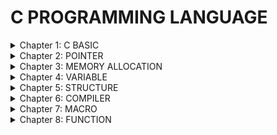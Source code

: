 # C PROGRAMMING LANGUAGE

<details> <summary> Chapter 1: C BASIC </summary> 
  
### 1. Variable
    
    - Trong Embedded system chúng ta sẽ sử dụng các kiểu dữ liệu uint8_t, uint16_t, uint32_t, uint64_t để khai báo kích thước cho biến.
    - VD: kích thước của biến a trong unit8_t a;  0 -> 2^8-1 (0-255)
          kích thước của biến b trong int8_t b;   ((-2^8)/2)-1 -> ((2^8)/2)-1 (-127->127)
    --> Chúng ta có thể sử dụng các kiểu khai báo trên để chọn kích thước phù hợp cho biến để tối ưu bộ nhớ. 
    
### 2. Typedef
      
    - Typedef được sử dụng để định nghĩa một tên mới cho một kiểu dữ liệu có sẵn.
    - VD: typedef int typeInt 
    --> typeInt: được định nghĩa lại nhưng bản chất vẫn là kiểu dữ liệu int.

### 3. Enum </summary>

      + kiểu Enum: 
            // Định nghĩa kiểu enum với tên là "Weekday"
            enum Weekday {
                Monday,
                Tuesday,
                Wednesday,
                Thursday,
                Friday,
                Saturday,
                Sunday
            };
          
      + Gía trị của các phần tử đầu tiên sẽ bằng 0 nếu không gán giá trị ban đầu và giá trị của phần tử sau sẽ tăng lên 1 đơn vị so với phần tử đứng trước.
</details>    
<details><summary> Chapter 2: POINTER </summary> 

### 1. Cách khai báo con trỏ. 

-   Cách khai báo con trỏ `int *p`  
+   Ex:
```C
    void main(){
        int a;
        int *p; 
        p=&a;
        printf("Gia trị tại địa chỉ a: %p",p); //lấy địa chỉ a.

        printf("Gia trị a: %p",*p); //lấy giá trị của a  
    }
```
### 2. Void pointer và cách ép kiểu dữ liệu 

- Cách khai báo void pointer: `void *ptr` là một con trỏ đặt biệt trong đó nó có thể trỏ được tới địa chỉ mọi đối tượng có kiểu khai báo khác nhau 
- Muốn dùng `void pointer` chúng ta phải ép kiểu dữ liệu cho nó về kiểu dữ liệu tương ứng với kiểu dữ liệu đối tượng muốn trỏ tới.  
- Ex:
```C
void main(){
    int i = 10; 
    double a = 10.1;
    void *ptr; 

    ptr=&i;
    printf("test i:%p",*(int*)ptr);

    ptr=&a;
    printf("test i:%p",*(double*)ptr);

}
```
### 3. NULL pointer 
-   `NULL pointer` là con trỏ có giá trị = 0 và địa chỉ = 0 . Khi khai báo một con trỏ mà không gáng giá trị cho nó thì nó sẽ trỏ tới địa chỉ rác hoặc có thể là một biến nào đó trong chương trình làm cho chương trình gặp lỗi. 
--> Khi khai báo một con trỏ thì phải gáng cho nó 1 giá trị nào đó . Nếu chưa dùng tới thì có thể gáng cho nó 1 giá trị `NULL`

### 4. Function pointer 
-   `Ex Function poiter :`
```c
void tong(int a, int b){
  printf("tong %d va %d = %d\n", a, b, a+b);
}
int main(void){
void (*ptr)(int,int);
ptr = &tong;
printf("Tong %d\n",ptr(4,5));
}
```
### 5. Pointer to pointer 

</details>

<details> <summary> Chapter 3: MEMORY ALLOCATION </summary>

![Alt text](https://github.com/loc912/Embedded_Interview_t7/assets/138952987/eb10e28b-ef36-400f-9685-94bec10225aa)

### 1. Text </summary>

  - Quyền truy cập chỉ Read và nó chứa lệnh để thực thi nên tránh sửa đổi instruction
  - Chứa khai báo hằng số trong chương trình (.rodata)
  EX: 
  ```C
    const int a =10;
  ```
  --> `Phần vùng này chỉ đọc đọc chứ không thay đổi được.`

### 2. Data (Initialized Data)

  - Quyền truy cập là `read-write`
  - Chứa biến toàn cục hoặc biến static với giá trị khởi tạo `khác 0`
  - Được giải phóng khi kết thúc chương trình

### 3. BSS (Uninitialized Data)

  - Quyền truy cập là `read-write`
  - Chứa biến toàn cục hoặc biến static với giá trị khởi tạo `bằng 0 `hoặc `không khỏi tạo`
  - Được giải phóng khi kết thúc chương trình
  --> `Tính từ lần đầu tiên khai báo. Tức là ban đầu khởi tạo ở BSS thì sẽ ở BSS, còn ban đầu khởi tạo ở Data thì sẽ ở Data.`

### 4. Stack

  - Quyền truy cập là `read-write`
  - Được sử dụng cấp phát cho biến local, input parameter của hàm,…
  - Sẽ được giải phóng khi ra khỏi block code/hàm (thu hồi)

### 5. Heap

  - Quyền truy cập là `read-write`
  - Được sử dụng để cấp phát bộ nhớ động như: Malloc, Calloc, …
  - Sẽ được giải phóng khi gọi hàm free,…

### 6. Cấp phát động

  - Malloc/Calloc: trả về con trỏ void (void*) nên cần ép kiểu dữ liệu trả về
  - Realloc: thay đổi kích thước ô nhớ

    Ex:
    ```c
      unit8_t *ptr = (unit8_t *)malloc(5);// Malloc tạo 5 ô nhớ mỗi ô nhớ 1 byte.
      unit6_t *ptr = (unit16_t *)malloc(10);// Malloc tạo 5 ô nhớ mỗi ô nhớ 2 byte.
    ```
  - Tổng quát:
  ```c
   unit8_t * ptr = (unit8_t *)malloc(sizeof(unit8_t)*5);
   unit16_t * ptr = (unit16_t *)malloc(sizeof(unit16_t)*5); 
   ptr = (unit16_t *)realloc(ptr,sizeof(unit16_t)*7);
   free(ptr); //Giải phóng 
  ```

### 7. So sánh Heap và Stack

  - Bộ nhớ `Heap` và bộ nhớ `Stack` bản chất đều cùng là vùng nhớ được tạo ra và lưu trữ trong `RAM` khi chương trình được thực thi
  - Bộ nhớ `Stack` được dùng để lưu trữ các biến cục bộ trong hàm, tham số truyền vào... Truy cập vào bộ nhớ này rất nhanh và được thực thi khi chương trình được biên dịch
  - Bộ nhớ Heap được dùng để lưu trữ vùng nhớ cho những biến con trỏ được cấp phát động bởi các hàm malloc - calloc - realloc (trong C)

### 8. Kích thước vùng nhớ  
  - `Stack`: kích thước của bộ nhớ Stack là cố định, tùy thuộc vào từng hệ điều hành, ví dụ hệ điều hành Windows là 1 MB, hệ điều hành Linux là 8 MB (lưu ý là con số có thể khác tùy thuộc vào kiến trúc hệ điều hành của bạn)
  - `Heap`: kích thước của bộ nhớ Heap là không cố định, có thể tăng giảm do đó đáp ứng được nhu cầu lưu trữ dữ liệu của chương trình
  
### 9. Đặc điểm vùng nhớ
-  `Stack`: Vùng nhớ Stack được quản lý bởi hệ điều hành, dữ liệu được lưu trong Stack sẽ tự động hủy khi hàm thực hiện xong công việc của mình
- `Heap`: Vùng nhớ Heap được quản lý bởi lập trình viên (trong C hoặc C++), dữ liệu trong Heap sẽ không bị hủy khi hàm thực hiện xong, điều đó có nghĩa bạn phải tự tay hủy vùng nhớ bằng câu lệnh free (trong C), và delete hoặc delete [] (trong C++), nếu không sẽ xảy ra hiện tượng rò rỉ bộ nhớ

### 10. Vấn đề lỗi xảy ra đối với vùng nhớ*
-  `Stack`: bởi vì bộ nhớ Stack cố định nên nếu chương trình bạn sử dụng quá nhiều bộ nhớ vượt quá khả năng lưu trữ của Stack chắc chắn sẽ xảy ra tình trạng tràn bộ nhớ Stack (Stack overflow), các trường hợp xảy ra như bạn khởi tạo quá nhiều biến cục bộ, hàm đệ quy vô hạn,...

    Ví dụ về tràn bộ nhớ Stack với hàm đệ quy vô hạn:
    ```c
        int foo(int x){

          printf("De quy khong gioi han\n");
    
          return foo(x);
    
        }
    ```    
- `Heap`: Nếu bạn liên tục cấp phát vùng nhớ mà không giải phóng thì sẽ bị lỗi tràn vùng nhớ Heap (Heap overflow), nếu bạn khởi tạo một vùng nhớ quá lớn mà vùng nhớ Heap không thể lưu trữ một lần được sẽ bị lỗi khởi tạo vùng nhớ Heap thất bại
    
    EX: Trường hợp khởi tạo vùng nhớ Heap quá lớn:
    ```C
        int *A = (int *)malloc(18446744073709551615);
    ```
</details>
<details> <summary> Chapter 4: VARIABLE </summary>
 
### 1. Static
-   Biến `static` cục bộ (local static variable): Khi 1 biến cục bộ được khai báo với từ khóa static. Biến sẽ chỉ được khởi tạo 1 lần duy nhất và tồn tại suốt thời gian chạy chương trình. Giá trị của nó không bị mất đi ngay cả khi kết thúc hàm. Tuy nhiên khác với biến toàn cục có thể gọi trong tất cả mọi nơi trong chương trình, thì biến cục bộ static chỉ có thể được gọi trong nội bộ hàm khởi tạo ra nó. Mỗi lần hàm được gọi, giá trị của biến chính bằng giá trị tại lần gần nhất hàm được gọi.

-   Biến `static` toàn cục (global static variable): Biến toàn cục static sẽ chỉ có thể được truy cập và sử dụng trong File khai báo nó, các File khác không có cách nào truy cập được. 

### 2.Extern 
-   ` Biến Extern ` dùng để khai báo một biến hoặc hàm nằm bên ngoài (externally) của phạm vi hiện tại, giúp truy cập vào chúng từ các tệp (files) hoặc phạm vi khác trong chương trình.
-   Ex: 
```C
    // file1.c
    int a = 10; // Biến toàn cục

    // Không cần sử dụng 'extern' ở đây, vì đã khai báo ở trên rồi.
```    
---
```c
    // file2.c
    #include <stdio.h>

    extern int a; // Khai báo biến toàn cục nằm trong file1.c

    int main() {
        printf("Global variable: %d\n", a); // In ra Global variable: 10
        return 0;
    }
```
### 3. Volatile 
- `volatile` được sử dụng để báo hiệu cho trình biên dịch biết rằng một biến có thể thay đổi bất kỳ lúc nào bên ngoài luồng chương trình hiện tại. Điều này thông báo trình biên dịch không nên tối ưu hóa truy cập đến biến đó bằng cách giả định rằng nó sẽ không thay đổi trong quá trình thực thi.
### 4. Register
</details>
<details> <summary> Chapter 5: STRUCTURE </summary>

### 1. Struct

- Bộ nhớ của một cấu trúc `struct` được tính bằng tổng kích thước của tất cả các `members `của cấu trúc đó, cộng thêm các `padding `nếu có.
  
### 2. Union

- Bộ nhớ của một `union` được tính bằng kích thước bằng kích thước kiến trúc vi xử lý. 
- EX: `Môi trường Windows 32 bit: 4 bytes` còn `Môi trường Windows 64 bit: 8 bytes`

### 3. So sánh Struct và Union

- Về mặt ý nghĩa, struct và union cơ bản giống nhau. Tuy nhiên, về mặt lưu trữ trong bộ nhớ, chúng có sự khác biệt rõ rệt như sau:
**struct**: Dữ liệu của các thành viên của struct được lưu trữ ở những vùng nhớ khác nhau. Do đó kích thước của 1 struct tối thiểu bằng kích thước các thành viên cộng lại tại vì còn phụ thuộc vào bộ nhớ đệm (struct padding)
**Union** : Dữ liệu các thành viên sẽ dùng chung 1 vùng nhớ. Kích thước của union được tính là kích thước lớn nhất của kiểu dữ liệu trong union. Việc thay đổi nội dung của 1 thành viên sẽ dẫn đến thay đổi nội dung của các thành viên khác.


</details>
<details> <summary> Chapter 6: COMPILER </summary>

### 1. Qui trình của một Compiler
- Quy trình dịch là quá trình chuyển đổi từ ngôn ngữ bậc cao (NNBC) (C/C++, Pascal, Java, C#…) sang ngôn ngữ đích (ngôn ngữ máy) để máy tính có thể hiểu và thực thi. Ngôn ngữ lập trình C là một ngôn ngữ dạng biên dịch. Chương trình được viết bằng C muốn chạy được trên máy tính phải trải qua một quá trình biên dịch để chuyển đổi từ dạng mã nguồn sang chương trình dạng mã thực thi. Quá trình được chia ra làm 4 giai đoạn chính:

  `Giai đoàn tiền xử lý (Pre-processor)`

  `Giai đoạn dịch NNBC sang Asembly (Compiler)`

  `Giai đoạn dịch asembly sang ngôn ngữ máy (Asember)`

  `Giai đoạn liên kết (Linker)`

![alt text](https://github.com/loc912/Embedded_Interview_t7/assets/138952987/5d9058c7-795b-4678-a004-45e6b2030c18)
### 2. Giai đoạn tiền xử lý – Preprocessor
- Giai đoạn này sẽ thực hiện:
  **+ Nhận mã nguồn**
  **+ Xóa bỏ tất cả chú thích, comments của chương trình**
  **+ Chỉ thị tiền xử lý (bắt đầu bằng #) cũng được xử lý**
- Ví dụ: chỉ thị `#include `cho phép ghép thêm mã chương trình của một tệp tiêu để vào mã nguồn cần dịch. Các hằng số được định nghĩa bằng `#define `sẽ được thay thế bằng giá trị cụ thể tại mỗi nơi sử dụng trong chương trình.
### 3. Cộng đoạn dịch Ngôn Ngữ Bậc Cao sang Assembly
- Phân tích cú pháp (syntax) của mã nguồn NNBC
- Chuyển chúng sang dạng mã Assembly là một ngôn ngữ bậc thấp (hợp ngữ) gần với tập lệnh của bộ vi xử lý.
### 4. Công đoạn dịch Assembly
- Dich chương trình => Sang mã máy 0 và 1
- Một tệp mã máy (.obj) sinh ra trong hệ thống sau đó.
### 5. Giai đoạn Linker
Trong giai đoạn này mã máy của một chương trình dịch từ nhiều nguồn (file .c hoặc file thư viện .lib) được liên kết lại với nhau để tạo thành chương trình đích duy nhất
- Mã máy của các hàm thư viện gọi trong chương trình cũng được đưa vào chương trình cuối trong giai đoạn này.
- Chính vì vậy mà các lỗi liên quan đến việc gọi hàm hay sử dụng biến tổng thể mà không tồn tại sẽ bị phát hiện. Kể cả lỗi viết chương trình chính không có hàm main() cũng được phát hiện trong liên kết.
Kết thúc quá trình tất cả các đối tượng được liên kết lại với nhau thành một chương trình có thể thực thi được (executable hay .exe) thống nhất.

</details>

<details> <summary> Chapter 7: MACRO </summary>

  - Chúng ta dịnh nghĩa macro bằng cách dùng lệnh `#define`
  - Trong quá trình tiền xử lí (pre-processor), Macro định nghĩa cái gì thì sẽ thay thế bằng chính cái đó trong quá trình tiền xử lý
  - VD:
```c
    #define PI 3.145654 // trong quá trình Preprocessor khi gặp bất kỳ biến `PI` nào thì sẽ được thay bằng `3.145654`
```
</details>

<details> <summary> Chapter 8: FUNCTION </summary>

</details>
